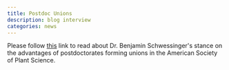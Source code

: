 ```yaml
---
title: Postdoc Unions
description: blog interview
categories: news
---
```


Please follow [this](http://blog.aspb.org/how-uc-postdocs-benefit-from-building-their-own-union-whos-next/) link to read about Dr. Benjamin Schwessinger's 
stance on the advantages of postdoctorates forming unions in the American Society of Plant Science.
